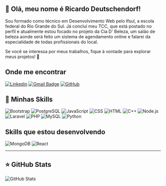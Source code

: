 ## 💜 Olá, meu nome é Ricardo Deutschendorf!

Sou formado como técnico em Desenvolvimento Web pelo Ifsul, a escola federal do Rio Grande do Sul. Já concluí meu TCC, que está postado no perfil e atualmente estou focado no projeto da Cia D' Beleza, 
um salão de beleza aonde será feito um sistema de agendamento online e falarei da especialidade de todas profissionais do local.

Se você se interessa por meus trabalhos, fique à vontade para explorar meus projetos! 🚀

## Onde me encontrar
[![Linkedin](https://img.shields.io/badge/-Ricardo%20Deutschendorf-blue?style=flat-square&logo=Linkedin&logoColor=white&link=https://www.linkedin.com/in/ricardo-deutschendorf-0742642b1/)](https://www.linkedin.com/in/ricardo-deutschendorf-0742642b1/)
[![Gmail Badge](https://img.shields.io/badge/-ricarddorf@gmail.com-006bed?style=flat-square&logo=Gmail&logoColor=white&link=mailto:ricarddorf@gmail.com)](mailto:ricarddorf@gmail.com)
[![GitHub](https://img.shields.io/github/followers/ricardo-deutschendorf?label=follow&style=social)](https://github.com/ricardo-deutschendorf)

## 🚀 Minhas Skills

![Bootstrap](https://img.shields.io/badge/-Bootstrap-563D7C?style=flat&logo=bootstrap&logoColor=white)
![PostgreSQL](https://img.shields.io/badge/-PostgreSQL-336791?style=flat&logo=postgresql&logoColor=white)
![JavaScript](https://img.shields.io/badge/-JavaScript-F7DF1E?style=flat&logo=javascript&logoColor=black)
![CSS](https://img.shields.io/badge/-CSS-1572B6?style=flat&logo=css3&logoColor=white)
![HTML](https://img.shields.io/badge/-HTML-E34F26?style=flat&logo=html5&logoColor=white)
![C++](https://img.shields.io/badge/-C++-00599C?style=flat&logo=cplusplus&logoColor=white)
![Node.js](https://img.shields.io/badge/-Node.js-339933?style=flat&logo=node.js&logoColor=white)
![Laravel](https://img.shields.io/badge/-Laravel-FF2D20?style=flat&logo=laravel&logoColor=white)
![PHP](https://img.shields.io/badge/-PHP-777BB4?style=flat&logo=php&logoColor=white)
![MySQL](https://img.shields.io/badge/-MySQL-4479A1?style=flat&logo=mysql&logoColor=white)
![Python](https://img.shields.io/badge/-Python-3776AB?style=flat&logo=python&logoColor=white)

## Skills que estou desenvolvendo

![MongoDB](https://img.shields.io/badge/-MongoDB-47A248?style=flat&logo=mongodb&logoColor=white)
![React](https://img.shields.io/badge/-React-61DAFB?style=flat&logo=react&logoColor=black)

---

## ⭐ GitHub Stats

![GitHub Stats](https://github-readme-stats.vercel.app/api?username=ricardo-deutschendorf&show_icons=true)
